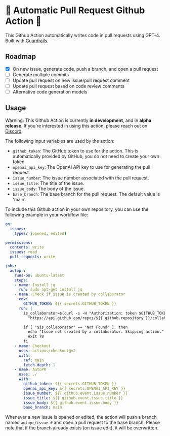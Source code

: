 # 🚀 Automatic Pull Request Github Action 🤖

This Github Action automatically writes code in pull requests using GPT-4.
Built with [Guardrails](https://github.com/ShreyaR/guardrails).

## Roadmap

- [X] On new issue, generate code, push a branch, and open a pull request
- [ ] Generate multiple commits
- [ ] Update pull request on new issue/pull request comment
- [ ] Update pull request based on code review comments
- [ ] Alternative code generation models

## Usage

Warning: This Github Action is currently **in development**, and in **alpha release**.
If you're interested in using this action, please reach out on [Discord](https://discord.gg/vz7p9TfHsh).

The following input variables are used by the action:

- `github_token`: The GitHub token to use for the action. This is automatically provided by GitHub, you do not need to create your own token.
- `openai_api_key`: The OpenAI API key to use for generating the pull request.
- `issue_number`: The issue number associated with the pull request.
- `issue_title`: The title of the issue.
- `issue_body`: The body of the issue.
- `base_branch`: The base branch for the pull request. The default value is 'main'.

To include this Github action in your own repository, you can use the following example in your workflow file:

```yaml
on:
  issues:
    types: [opened, edited]

permissions:
  contents: write
  issues: read
  pull-requests: write

jobs:
  autopr:
    runs-on: ubuntu-latest
    steps:
    - name: Install jq
      run: sudo apt-get install jq
    - name: Check if issue is created by collaborator
      env:
        GITHUB_TOKEN: ${{ secrets.GITHUB_TOKEN }}
      run: |
        is_collaborator=$(curl -s -H "Authorization: token $GITHUB_TOKEN" -H "Accept: application/vnd.github+json" \
          "https://api.github.com/repos/${{ github.repository }}/collaborators/${{ github.event.issue.user.login }}" | jq -r '.message')

        if [ "$is_collaborator" == "Not Found" ]; then
          echo "Issue not created by a collaborator. Skipping action."
          exit 78
        fi
    - name: Checkout
      uses: actions/checkout@v2
      with:
        ref: main
        fetch-depth: 1
    - name: AutoPR
      uses: ./
      with:
        github_token: ${{ secrets.GITHUB_TOKEN }}
        openai_api_key: ${{ secrets.OPENAI_API_KEY }}
        issue_number: ${{ github.event.issue.number }}
        issue_title: ${{ github.event.issue.title }}
        issue_body: ${{ github.event.issue.body }}
        base_branch: main

```

Whenever a new issue is opened or edited, the action will push a branch named `autopr/issue-#` and open a pull request to the base branch.
Please note that if the branch already exists (on issue edit), it will be overwritten.
